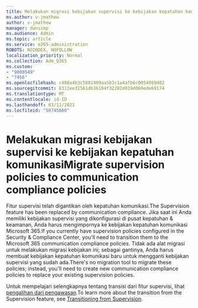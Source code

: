 ```yaml
---
title: Melakukan migrasi kebijakan supervisi ke kebijakan kepatuhan komunikasi
ms.author: v-jmathew
author: v-jmathew
manager: dansimp
ms.audience: Admin
ms.topic: article
ms.service: o365-administration
ROBOTS: NOINDEX, NOFOLLOW
localization_priority: Normal
ms.collection: Adm_O365
ms.custom:
- "9000549"
- "7456"
ms.openlocfilehash: c488a4b3c5881909aa5b3c1a4afb6c0054989d02
ms.sourcegitcommit: 6312ee31561db36104f32282d019d069ede69174
ms.translationtype: MT
ms.contentlocale: id-ID
ms.lasthandoff: 03/11/2021
ms.locfileid: "50745660"
---
```

# <a name="migrate-supervision-policies-to-communication-compliance-policies"></a><span data-ttu-id="b093e-102">Melakukan migrasi kebijakan supervisi ke kebijakan kepatuhan komunikasi</span><span class="sxs-lookup"><span data-stu-id="b093e-102">Migrate supervision policies to communication compliance policies</span></span>

<span data-ttu-id="b093e-103">Fitur supervisi telah digantikan oleh kepatuhan komunikasi.</span><span class="sxs-lookup"><span data-stu-id="b093e-103">The Supervision feature has been replaced by communication compliance.</span></span> <span data-ttu-id="b093e-104">Jika saat ini Anda memiliki kebijakan supervisi yang dikonfigurasi di pusat kepatuhan & keamanan, Anda harus mengimpornya ke kebijakan kepatuhan komunikasi Microsoft 365.</span><span class="sxs-lookup"><span data-stu-id="b093e-104">If you currently have supervision policies configured in the Security & Compliance Center, you'll need to transition them to the Microsoft 365 communication compliance policies.</span></span> <span data-ttu-id="b093e-105">Tidak ada alat migrasi untuk melakukan migrasi kebijakan ini; sebagai gantinya, Anda harus membuat kebijakan kepatuhan komunikasi baru untuk mengganti kebijakan supervisi yang sudah ada.</span><span class="sxs-lookup"><span data-stu-id="b093e-105">There's no migration tool to migrate these policies; instead, you'll need to create new communication compliance policies to replace your existing supervision policies.</span></span>

<span data-ttu-id="b093e-106">Untuk mempelajari selengkapnya tentang transisi dari fitur supervisi, lihat [pengalihan dari pengawasan](https://go.microsoft.com/fwlink/?linkid=2128750).</span><span class="sxs-lookup"><span data-stu-id="b093e-106">To learn more about the transition from the Supervision feature, see [Transitioning from Supervision](https://go.microsoft.com/fwlink/?linkid=2128750).</span></span>
